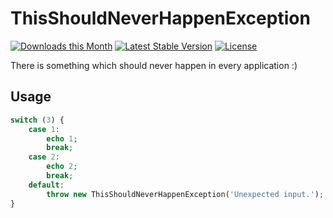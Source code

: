 # ThisShouldNeverHappenException


[![Downloads this Month](https://img.shields.io/packagist/dm/nubium/this-should-never-happen-exception.svg)](https://packagist.org/packages/nubium/this-should-never-happen-exception)
[![Latest Stable Version](https://poser.pugx.org/nubium/this-should-never-happen-exception/v/stable)](https://github.com/nubium/this-should-never-happen-exception/releases)
[![License](https://img.shields.io/badge/license-MIT-blue.svg)](https://github.com/nubium/this-should-never-happen-exception/blob/master/license.md)

There is something which should never happen in every application :)

## Usage

``` php
switch (3) {
    case 1:
        echo 1;
        break;
    case 2:
        echo 2;
        break;
    default:
        throw new ThisShouldNeverHappenException('Unexpected input.');
}
```
